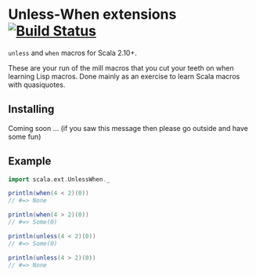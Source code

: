 # Unless-When extensions [![Build Status](https://travis-ci.org/lloydmeta/unless-when.svg?branch=master)](https://travis-ci.org/lloydmeta/unless-when)

`unless` and `when` macros for Scala 2.10+. 

These are your run of the mill macros that you cut your teeth on when learning Lisp macros. Done mainly as an exercise 
to learn Scala macros with quasiquotes.

## Installing

Coming soon ... (if you saw this message then please go outside and have some fun)

## Example

```scala
import scala.ext.UnlessWhen._

println(when(4 < 2)(0))
// #=> None

println(when(4 > 2)(0))
// #=> Some(0)

println(unless(4 < 2)(0))
// #=> Some(0)

println(unless(4 > 2)(0))
// #=> None
```